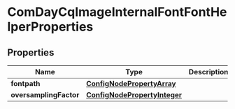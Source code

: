 

# ComDayCqImageInternalFontFontHelperProperties

## Properties

Name | Type | Description | Notes
------------ | ------------- | ------------- | -------------
**fontpath** | [**ConfigNodePropertyArray**](ConfigNodePropertyArray.md) |  |  [optional]
**oversamplingFactor** | [**ConfigNodePropertyInteger**](ConfigNodePropertyInteger.md) |  |  [optional]



